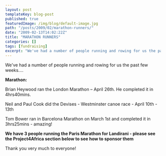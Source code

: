 ```yaml
---
layout: post
templateKey: blog-post
published: true
featuredImage: /img/blog/default-image.jpg
path: "/posts/2009/02/marathon-runners/"
date: "2009-02-13T14:02:22Z"
title: "MARATHON RUNNERS"
categories: []
tags: [fundraising]
excerpt: "We've had a number of people running and rowing for us the past few weeks....<span style=\"font-wei..."
---
```


We've had a number of people running and rowing for us the past few weeks....

<span style="font-weight: bold;">Marathon:</span>

Brian Heywood ran the London Marathon – April 26th. He completed it in 4hrs40mins.

Neil and Paul Cook did the Devises - Westminster canoe race - April 10th - 13th

Tom Bower ran in Barcelona Marathon on March 1st and completed it in 3hrs25mins - amazing!

<span style="font-weight: bold;">We have 3 people running the Paris Marathon for Landirani - please see the Project4Africa section below to see how to sponsor them</span>

Thank you very much to everyone!